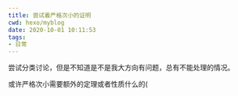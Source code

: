 ```yaml
---
title: 尝试着严格次小的证明
cwd: hexo/myblog
date: 2020-10-01 10:11:53
tags:
- 日常
---
```


尝试分类讨论，但是不知道是不是我大方向有问题，总有不能处理的情况。

或许严格次小需要额外的定理或者性质什么的\(

